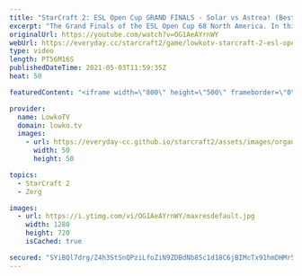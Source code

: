 ```yaml
---
title: "StarCraft 2: ESL Open Cup GRAND FINALS - Solar vs Astrea! (Best-of-5)"
excerpt: "The Grand Finals of the ESL Open Cup 68 North America. In this best-of-5 series of professional StarCraft 2 I cast Astrea versus Solar, a Protoss versus Zerg.  Support my work on Patreon: http://www.patreon.com/lowkotv Become a YouTube member: https://lowko.tv/join  My second channel: http://lowko.tv/morelowko"
originalUrl: https://youtube.com/watch?v=OG1AeAYrnWY
webUrl: https://everyday.cc/starcraft2/game/lowkotv-starcraft-2-esl-open-cup-grand-finals-solar-vs-astrea-best-of-5/
type: video
length: PT56M16S
publishedDateTime: 2021-05-03T11:59:35Z
heat: 50

featuredContent: "<iframe width=\"800\" height=\"500\" frameborder=\"0\" src=\"https://www.youtube.com/embed/OG1AeAYrnWY\" allow=\"accelerometer; autoplay; encrypted-media; gyroscope; picture-in-picture\" allowfullscreen></iframe>"

provider:
  name: LowkoTV
  domain: lowko.tv
  images:
    - url: https://everyday-cc.github.io/starcraft2/assets/images/organizations/lowko.tv-50x50.jpg
      width: 50
      height: 50

topics:
  - StarCraft 2
  - Zerg

images:
  - url: https://i.ytimg.com/vi/OG1AeAYrnWY/maxresdefault.jpg
    width: 1280
    height: 720
    isCached: true

secured: "SYiBQl7drg/Z4h3StSnQPziLfoZiN9ZDBdNb85c1d18C6jBIMcTx91hmDHMr52/xPsb2X9ZY26yOYBrHmO3UxyGI9blQDrE0Ym57Lkplg787tsWYVkb3Q98ulBjnTxYm5RVFUqYG3p8L1O4eQzaQrMImzIhihCAxtDEZ/0ZXxzWgJIoPnQoxqf0wFmBz0hbsBEGIdCEBGbQ3wXgxIVI39ClYRYRYpUvTG18XRVb7FSm1EhhRRw+Si+TttPsUhV7RWN08dZJfLcWm0ZGG1hlxgd6s27g5TxAGeSgjY+FWWZ/dEBo6bxi2ySp6fXlWoM2Lrvj0IoGrnv76Tl495oNhDENd+15la+mAyW8/P9AcUydVNZ2S65b7QgV3bv+f/8GyXr05pJOT6EQ9ReiLmBXYv7AN04m32w0k6GF6L0xr59DufwHNelBJfO0PLzkakQLS;eLO0uKtklouslzEn/hCNSg=="
---
```


